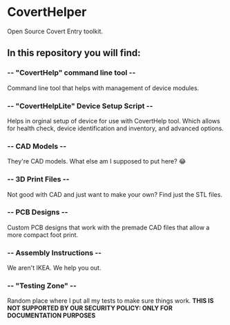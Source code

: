 # CovertHelper
Open Source Covert Entry toolkit.

## In this repository you will find: <br/>
### -- "CovertHelp" command line tool -- <br/>
Command line tool that helps with management of device modules. <br/>
### -- "CovertHelpLite" Device Setup Script -- <br/>
Helps in orginal setup of device for use with CovertHelp tool. Which allows for health check, device identification and inventory, and advanced options. <br/>
### -- CAD Models -- <br/>
They're CAD models. What else am I supposed to put here? 😂 <br/>
### -- 3D Print Files -- <br/>
Not good with CAD and just want to make your own? Find just the STL files. <br/>
### -- PCB Designs -- <br/>
Custom PCB designs that work with the premade CAD files that allow a more compact foot print. <br/>
### -- Assembly Instructions -- <br/>
We aren't IKEA. We help you out. <br/>
### -- "Testing Zone" --
Random place where I put all my tests to make sure things work. **THIS IS NOT SUPPORTED BY OUR SECURITY POLICY: ONLY FOR DOCUMENTATION PURPOSES**
